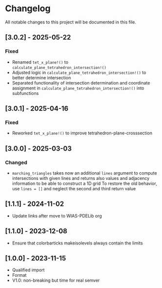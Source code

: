 # Changelog

All notable changes to this project will be documented in this file.

## [3.0.2] - 2025-05-22

### Fixed

- Renamed `tet_x_plane!()` to `calculate_plane_tetrahedron_intersection!()`
- Adjusted logic in `calculate_plane_tetrahedron_intersection!()` to better determine intersection
- Separated functionality of intersection determination and coordinate assignment in `calculate_plane_tetrahedron_intersection!()` into subfunctions

## [3.0.1] - 2025-04-16

### Fixed

- Reworked `tet_x_plane!()` to improve tetrahedron-plane-crosssection

## [3.0.0] - 2025-03-03

### Changed

- `marching_triangles` takes now an additional `lines` argument to compute intersections with given lines and
   returns also values and adjacency information to be able to construct a 1D grid
   To restore the old behavior, use `lines = []` and neglect the second and third return value

## [1.1.1] - 2024-11-02
- Update links after move to WIAS-PDELib org

## [1.1.0] - 2023-12-08

- Ensure that colorbarticks makeisolevels always contain the limits

## [1.0.0] - 2023-11-15

- Qualified import
- Format
- V1.0: non-breaking but time for real semver

